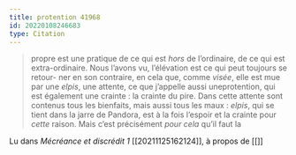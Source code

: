 ```yaml
---
title: protention 41968
id: 20220108246683
type: Citation
---
```


> propre est une pratique de ce qui est *hors* de l’ordinaire, de ce qui est extra-ordinaire. Nous l’avons vu, l’élévation est ce qui peut toujours se retour- ner en son contraire, en cela que, comme *visée*, elle est mue par une *elpis*, une attente, ce que j’appelle aussi uneprotention, qui est également une crainte : la crainte du pire. Dans cette attente sont contenus tous les bienfaits, mais aussi tous les maux : *elpis*, qui se tient dans la jarre de Pandora, est à la fois l’espoir et la crainte pour *cette* raison. Mais c’est précisément *pour cela* qu’il faut la

Lu dans *Mécréance et discrédit 1* [[20211125162124]], à propos de [[]]